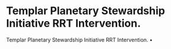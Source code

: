 # Templar Planetary Stewardship Initiative RRT Intervention.

Templar Planetary Stewardship Initiative RRT Intervention.
•